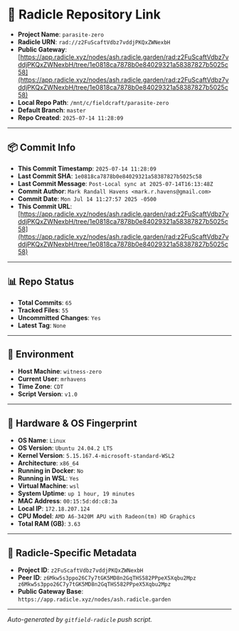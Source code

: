 # 🔗 Radicle Repository Link

- **Project Name**: `parasite-zero`
- **Radicle URN**: `rad://z2FuScaftVdbz7vddjPKQxZWNexbH`
- **Public Gateway**: [https://app.radicle.xyz/nodes/ash.radicle.garden/rad:z2FuScaftVdbz7vddjPKQxZWNexbH/tree/1e0818ca7878b0e84029321a58387827b5025c58](https://app.radicle.xyz/nodes/ash.radicle.garden/rad:z2FuScaftVdbz7vddjPKQxZWNexbH/tree/1e0818ca7878b0e84029321a58387827b5025c58)
- **Local Repo Path**: `/mnt/c/fieldcraft/parasite-zero`
- **Default Branch**: `master`
- **Repo Created**: `2025-07-14 11:28:09`

---

## 📦 Commit Info

- **This Commit Timestamp**: `2025-07-14 11:28:09`
- **Last Commit SHA**: `1e0818ca7878b0e84029321a58387827b5025c58`
- **Last Commit Message**: `Post-Local sync at 2025-07-14T16:13:48Z`
- **Commit Author**: `Mark Randall Havens <mark.r.havens@gmail.com>`
- **Commit Date**: `Mon Jul 14 11:27:57 2025 -0500`
- **This Commit URL**: [https://app.radicle.xyz/nodes/ash.radicle.garden/rad:z2FuScaftVdbz7vddjPKQxZWNexbH/tree/1e0818ca7878b0e84029321a58387827b5025c58](https://app.radicle.xyz/nodes/ash.radicle.garden/rad:z2FuScaftVdbz7vddjPKQxZWNexbH/tree/1e0818ca7878b0e84029321a58387827b5025c58)

---

## 📊 Repo Status

- **Total Commits**: `65`
- **Tracked Files**: `55`
- **Uncommitted Changes**: `Yes`
- **Latest Tag**: `None`

---

## 🧭 Environment

- **Host Machine**: `witness-zero`
- **Current User**: `mrhavens`
- **Time Zone**: `CDT`
- **Script Version**: `v1.0`

---

## 🧬 Hardware & OS Fingerprint

- **OS Name**: `Linux`
- **OS Version**: `Ubuntu 24.04.2 LTS`
- **Kernel Version**: `5.15.167.4-microsoft-standard-WSL2`
- **Architecture**: `x86_64`
- **Running in Docker**: `No`
- **Running in WSL**: `Yes`
- **Virtual Machine**: `wsl`
- **System Uptime**: `up 1 hour, 19 minutes`
- **MAC Address**: `00:15:5d:dd:c8:3a`
- **Local IP**: `172.18.207.124`
- **CPU Model**: `AMD A6-3420M APU with Radeon(tm) HD Graphics`
- **Total RAM (GB)**: `3.63`

---

## 🌱 Radicle-Specific Metadata

- **Project ID**: `z2FuScaftVdbz7vddjPKQxZWNexbH`
- **Peer ID**: `z6Mkw5s3ppo26C7y7tGK5MD8n2GqTHS582PPpeX5Xqbu2Mpz
z6Mkw5s3ppo26C7y7tGK5MD8n2GqTHS582PPpeX5Xqbu2Mpz`
- **Public Gateway Base**: `https://app.radicle.xyz/nodes/ash.radicle.garden`

---

_Auto-generated by `gitfield-radicle` push script._
